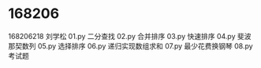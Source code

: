 # 168206
168206218 刘学松
01.py 二分查找
02.py 合并排序
03.py 快速排序
04.py 斐波那契数列
05.py 选择排序
06.py 递归实现数组求和
07.py 最少花费换钢琴
08.py 考试题
